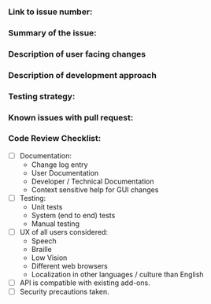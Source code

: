 <!-- Please read and fill in the following template, for an explanation of the sections see:
https://github.com/nvaccess/nvda/blob/master/projectDocs/dev/githubPullRequestTemplateExplanationAndExamples.md
Please also note that the NVDA project has a Citizen and Contributor Code of Conduct which can be found at https://github.com/nvaccess/nvda/blob/master/CODE_OF_CONDUCT.md. NV Access expects that all contributors and other community members read and abide by the rules set out in this document while participating or contributing to this project. This includes creating or commenting on issues and pull requests. 

Please initially open PRs as a draft.
When you would like a review, mark the PR as "ready for review". 
See https://github.com/nvaccess/nvda/blob/master/.github/CONTRIBUTING.md.
-->

### Link to issue number:

### Summary of the issue:

### Description of user facing changes

### Description of development approach

### Testing strategy:

### Known issues with pull request:

### Code Review Checklist:

<!--
This checklist is a reminder of things commonly forgotten in a new PR.
Authors, please do a self-review of this pull-request.
Check items to confirm you have thought about the relevance of the item.
Where items are missing (eg unit / system tests), please explain in the PR.
To check an item `- [ ]` becomes `- [x]`, note spacing.
You can also check the checkboxes after the PR is created.
A detailed explanation of this checklist is available here:
https://github.com/nvaccess/nvda/blob/master/projectDocs/dev/githubPullRequestTemplateExplanationAndExamples.md#code-review-checklist
-->

- [ ] Documentation:
  - Change log entry
  - User Documentation
  - Developer / Technical Documentation
  - Context sensitive help for GUI changes
- [ ] Testing:
  - Unit tests
  - System (end to end) tests
  - Manual testing
- [ ] UX of all users considered:
  - Speech 
  - Braille
  - Low Vision
  - Different web browsers
  - Localization in other languages / culture than English
- [ ] API is compatible with existing add-ons.
- [ ] Security precautions taken.
